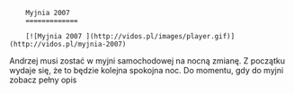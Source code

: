 
        Myjnia 2007 
        =============
        
        [![Myjnia 2007 ](http://vidos.pl/images/player.gif)](http://vidos.pl/myjnia-2007)
        
        
 Andrzej musi zostać w myjni samochodowej na nocną zmianę. Z początku wydaje się, że to będzie kolejna spokojna noc. Do momentu, gdy do myjni zobacz pełny opis
    